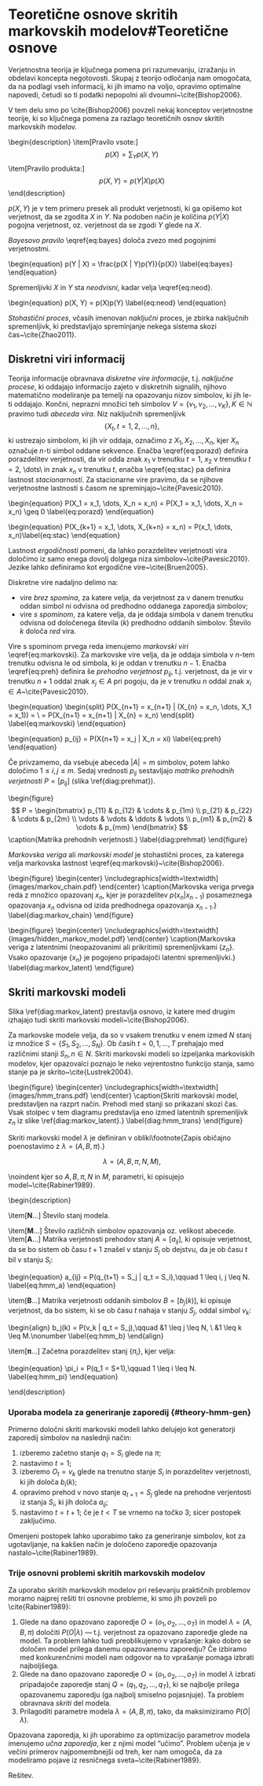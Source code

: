 # Teoretične osnove skritih markovskih modelov#Teoretične osnove

Verjetnostna teorija je ključnega pomena pri
razumevanju, izražanju in obdelavi koncepta negotovosti. Skupaj z teorijo odločanja nam omogočata, da na podlagi vseh informacij, ki jih imamo na voljo, opravimo optimalne napovedi, četudi so ti podatki nepopolni ali dvoumni~\cite{Bishop2006}.

V tem delu smo po \cite{Bishop2006} povzeli nekaj konceptov verjetnostne teorije, ki so ključnega pomena za razlago teoretičnih osnov skritih markovskih modelov.

\begin{description}
    \item[Pravilo vsote:] $$p(X) = \sum_{Y} p(X, Y)$$
    \item[Pravilo produkta:] $$p(X, Y) = p(Y | X) p(X)$$
\end{description}

$p(X, Y)$ je v tem primeru presek ali produkt verjetnosti, ki ga opišemo kot verjetnost, da se zgodita $X$ in $Y$. Na podoben način je količina $p(Y | X)$ pogojna verjetnost, oz. verjetnost da se zgodi $Y$ glede na $X$.

*Bayesovo pravilo* \eqref{eq:bayes} določa zvezo med pogojnimi verjetnostmi.

\begin{equation}
p(Y | X) = \frac{p(X | Y)p(Y)}{p(X)}
\label{eq:bayes}
\end{equation}

Spremenljivki $X$ in $Y$ sta *neodvisni*, kadar velja \eqref{eq:neod}.

\begin{equation}
p(X, Y) = p(X)p(Y)
\label{eq:neod}
\end{equation}

*Stohastični proces*, včasih imenovan *naključni* proces, je zbirka naključnih spremenljivk, ki predstavljajo spreminjanje nekega sistema skozi čas~\cite{Zhao2011}.

## Diskretni viri informacij

Teorija informacije obravnava *diskretne vire informacije*, t.j. *naključne procese*, ki oddajajo informacijo zajeto v diskretnih signalih, njihovo matematično modeliranje pa temelji na opazovanju nizov simbolov, ki jih le-ti oddajajo. Končni, neprazni množici teh simbolov $V = \{v_1, v_2, \dots, v_K\}, K \in \mathbb{N}$ pravimo tudi *abeceda vira*. Niz naključnih spremenljivk $$\{X_t, t = 1, 2, \dots, n\},$$ ki ustrezajo simbolom, ki jih vir oddaja, označimo z $X_1, X_2, \dots, X_n$, kjer $X_n$ označuje $n$-ti simbol oddane sekvence. Enačba \eqref{eq:porazd} definira porazdelitev verjetnosti, da vir odda znak $x_1$ v trenutku $t = 1$, $x_2$ v trenutku $t = 2$, \dots\ in znak $x_n$ v trenutku $t$, enačba \eqref{eq:stac} pa definira lastnost *stacionarnosti*. Za stacionarne vire pravimo, da se njihove verjetnostne lastnosti s časom ne spreminjajo~\cite{Pavesic2010}.
 
\begin{equation}
P(X_1 = x_1, \dots, X_n = x_n) = P(X_1 = x_1, \dots, X_n = x_n) \geq 0
\label{eq:porazd}
\end{equation}

\begin{equation}
P(X_{k+1} = x_1, \dots, X_{k+n} = x_n) = P(x_1, \dots, x_n)\label{eq:stac}
\end{equation}

Lastnost *ergodičnosti* pomeni, da lahko porazdelitev verjetnosti vira določimo iz samo enega dovolj dolgega niza simbolov~\cite{Pavesic2010}. Jezike lahko definiramo kot ergodične vire~\cite{Bruen2005}.

Diskretne vire nadaljno delimo na:

* vire *brez spomina*, za katere velja, da verjetnost za v danem trenutku oddan simbol ni odvisna od predhodno oddanega zaporedja simbolov;
* vire *s spominom*, za katere velja, da je oddaja simbola v danem trenutku odvisna od določenega števila ($k$) predhodno oddanih simbolov. Število $k$ določa *red* vira.

Vire s spominom prvega reda imenujemo *markovski viri* \eqref{eq:markovski}. Za markovske vire velja, da je oddaja simbola v $n$-tem trenutku odvisna le od simbola, ki je oddan v trenutku $n-1$. Enačba \eqref{eq:preh} definira še *prehodno verjetnost* $p_{ij}$, t.j. verjetnost, da je vir v trenutku $n+1$ oddal znak $x_j \in A$ pri pogoju, da je v trenutku $n$ oddal znak $x_i \in A$~\cite{Pavesic2010}.

\begin{equation}
\begin{split}
P(X_{n+1} = x_{n+1} | (X_{n} = x_n, \dots, X_1 = x_1)) = \\
= P(X_{n+1} = x_{n+1} | X_{n} = x_n)
\end{split}
\label{eq:markovski}
\end{equation}

\begin{equation}
p_{ij} = P(X{n+1} = x_j | X_n = xi)
\label{eq:preh}
\end{equation}

Če privzamemo, da vsebuje abeceda $|A| = m$ simbolov, potem lahko določimo $1 \leq i, j \leq m$. Sedaj vrednosti $p_{ij}$ sestavljajo *matriko prehodnih verjetnosti* $P = [p_{ij}]$ (slika \ref{diag:prehmat}).

\begin{figure}
$$
P = 
 \begin{bmatrix}
  p_{11} & p_{12} & \cdots & p_{1m} \\
  p_{21} & p_{22} & \cdots & p_{2m} \\
  \vdots & \vdots & \ddots & \vdots \\
  p_{m1} & p_{m2} & \cdots & p_{mm} 
 \end{bmatrix}
$$
\caption{Matrika prehodnih verjetnosti.}
\label{diag:prehmat}
\end{figure}

*Markovska veriga* ali *markovski model* je stohastični proces, za katerega velja markovska lastnost \eqref{eq:markovski}~\cite{Bishop2006}.

\begin{figure}
\begin{center}
\includegraphics[width=\textwidth]{images/markov_chain.pdf}
\end{center}
\caption{Markovska veriga prvega reda z množico opazovanj ${x_n}$, kjer je porazdelitev $p(x_n | x_{n-1})$ posameznega opazovanja $x_n$ odvisna od izida predhodnega opazovanja $x_{n-1}$.}
\label{diag:markov_chain}
\end{figure}

\begin{figure}
\begin{center}
\includegraphics[width=\textwidth]{images/hidden_markov_model.pdf}
\end{center}
\caption{Markovska veriga z latentnimi (neopazovanimi ali prikritimi) spremenljivkami $\{z_n\}$. Vsako opazovanje $\{x_n\}$ je pogojeno pripadajoči latentni spremenljivki.}
\label{diag:markov_latent}
\end{figure}

## Skriti markovski modeli

Slika \ref{diag:markov_latent} prestavlja osnovo, iz katere med drugim izhajajo tudi skriti markovski modeli~\cite{Bishop2006}.

Za markovske modele velja, da so v vsakem trenutku v enem izmed $N$ stanj iz množice $S = \{S_1, S_2, \dots, S_N\}$. Ob časih $t = 0, 1, \dots, T$ prehajajo med različnimi stanji $S_n, n \in N$. Skriti markovski modeli so izpeljanka markoviskih modelov, kjer opazovalci poznajo le neko vejrentostno funkcijo stanja, samo stanje pa je skrito~\cite{Lustrek2004}.

\begin{figure}
\begin{center}
\includegraphics[width=\textwidth]{images/hmm_trans.pdf}
\end{center}
\caption{Skriti markovski model, predstavljen na razprt način. Prehodi med stanji so prikazani skozi čas. Vsak stolpec v tem diagramu predstavlja eno izmed latentnih spremenljivk $z_n$ iz slike \ref{diag:markov_latent}.}
\label{diag:hmm_trans}
\end{figure}

Skriti markovski model $\lambda$ je definiran v obliki\footnote{Zapis običajno poenostavimo z $\lambda = (A, B, \pi)$.}

$$
\lambda = (A, B, \pi, N, M),
$$

\noindent kjer so $A, B, \pi, N$ in $M$, parametri, ki opisujejo model~\cite{Rabiner1989}.

\begin{description}

\item[$\boldsymbol{N}\dots$] Število stanj modela.

\item[$\boldsymbol{M}\dots$] Število različnih simbolov opazovanja oz. velikost abecede.
\item[$\boldsymbol{A}\dots$] Matrika verjetnosti prehodov stanj $A = [a_{ij}]$, ki opisuje verjetnost, da se bo sistem ob času $t+1$ znašel v stanju $S_j$ ob dejstvu, da je ob času $t$ bil v stanju $S_i$:

\begin{equation}
a_{ij} = P(q_{t+1} = S_j | q_t = S_i),\qquad 1 \leq i, j \leq N.
\label{eq:hmm_a}
\end{equation}

\item[$\boldsymbol{B}\dots$] Matrika verjetnosti oddanih simbolov $B = [b_j(k)]$, ki opisuje verjetnost, da bo sistem, ki se ob času $t$ nahaja v stanju $S_j$, oddal simbol $v_k$:

\begin{align}
b_j(k) = P(v_k | q_t = S_j),\qquad &1 \leq j \leq N, \\
&1 \leq k \leq M.\nonumber
\label{eq:hmm_b}
\end{align}

\item[$\boldsymbol{\pi}\dots$] Začetna porazdelitev stanj $\{\pi_i\}$, kjer velja:

\begin{equation}
\pi_i = P(q_1 = S+1),\qquad 1 \leq i \leq N.
\label{eq:hmm_pi}
\end{equation}

\end{description}

### Uporaba modela za generiranje zaporedij {#theory-hmm-gen}

Primerno določni skriti markovski modeli lahko delujejo kot generatorji zaporedij simbolov na naslednji način:

1. izberemo začetno stanje $q_1 = S_i$ glede na $\pi$;
2. nastavimo $t = 1$;
3. izberemo $O_t = v_k$ glede na trenutno stanje $S_i$ in porazdelitev verjetnosti, ki jih določa $b_i(k)$;
4. opravimo prehod v novo stanje $q_{t+1} = S_j$ glede na prehodne verjentosti iz stanja $S_i$, ki jih določa $a_{ij}$;
5. nastavimo $t = t + 1$; če je $t < T$ se vrnemo na točko 3; sicer postopek zaključimo.

Omenjeni postopek lahko uporabimo tako za generiranje simbolov, kot za ugotavljanje, na kakšen način je določeno zaporedje opazovanja nastalo~\cite{Rabiner1989}.

### Trije osnovni problemi skritih markovskih modelov

Za uporabo skritih markovskih modelov pri reševanju praktičnih problemov moramo najprej rešiti tri osnovne probleme, ki smo jih povzeli po \cite{Rabiner1989}:

1. Glede na dano opazovano zaporedje $O = (o_1, o_2, \dots, o_T)$ in model $\lambda = (A, B, \pi)$ določiti $P(O | \lambda)$ — t.j. verjetnost za opazovano zaporedje glede na model. Ta problem lahko tudi preoblikujemo v vprašanje: kako dobro se določen model prilega danemu opazovanemu zaporedju? Če izbiramo med konkurenčnimi modeli nam odgovor na to vprašanje pomaga izbrati najboljšega.
2.  Glede na dano opazovano zaporedje $O = (o_1, o_2, \dots, o_T)$ in model $\lambda$ izbrati pripadajoče zaporedje stanj $Q = (q_1, q_2, \dots, q_T)$, ki se najbolje prilega opazovanemu zaporedju (ga najbolj smiselno pojasnjuje). Ta problem obravnava *skriti* del modela.
3. Prilagoditi parametre modela $\lambda = (A, B, \pi)$, tako, da maksimiziramo $P(O | \lambda)$.

Opazovana zaporedja, ki jih uporabimo za optimizacijo parametrov modela imenujemo *učna zaporedja*, ker z njimi model “učimo”. Problem učenja je v večini primerov najpomembnejši od treh, ker nam omogoča, da za modeliramo pojave iz resničnega sveta~\cite{Rabiner1989}.

Rešitev.



